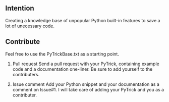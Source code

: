 ## Intention
Creating a knowledge base of unpopular Python built-in features to save a lot of unecessary code.

## Contribute
Feel free to use the PyTrickBase.txt as a starting point.

1. Pull request
Send a pull request with your PyTrick, containing example code and a documentation one-liner. Be sure to add yourself to the contributers.

2. Issue comment
Add your Python snippet and your documentation as a comment on Issue#1. I will take care of adding your PyTrick and you as a contributer.
